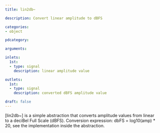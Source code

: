 ```yaml
---
title: lin2db~

description: Convert linear amplitude to dBFS

categories:
- object

pdcategory:

arguments:

inlets:
  1st:
  - type: signal
    description: linear amplitude value

outlets:
  1st:
  - type: signal
    description: converted dBFS amplitude value

draft: false
---
```


[lin2db~] is a simple abstraction that converts amplitude values from linear to a deciBel Full Scale (dBFS). Conversion expression: dbFS = log10(amp) * 20, see the implementation inside the abstraction.

